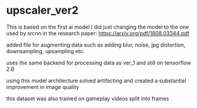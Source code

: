 # upscaler_ver2

This is based on the first ai model I did just changing the model to the one used by srcnn in the research paper:
https://arxiv.org/pdf/1808.03344.pdf

added file for augmenting data such as adding blur, noise, jpg distortion, downsampling, upsampling etc.

uses the same backend for processing data as ver_1 and still on tensorflow 2.8

using this model architecture solved artifacting and created a substantial improvement in image quality

this dataset was also trained on gameplay videos split into frames


